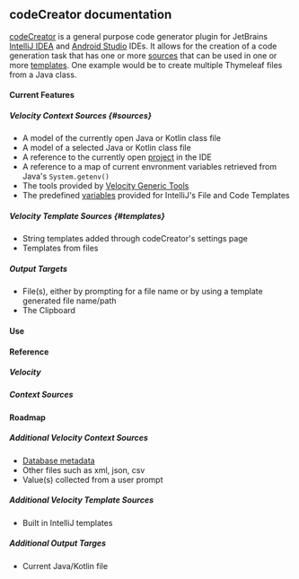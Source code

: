 ## codeCreator documentation

[codeCreator](https://plugins.jetbrains.com/plugin/19097-codecreator) is a general purpose code generator plugin for JetBrains [IntelliJ IDEA][intellij] and [Android Studio][androidStudio] IDEs. It allows for the creation of a code generation task that has one or more [sources](#sources) that can be used in one or more [templates](#templates). One example would be to create multiple Thymeleaf files from a Java class.

#### Current Features
##### Velocity Context Sources {#sources}
- A model of the currently open Java or Kotlin class file
- A model of a selected Java or Kotlin class file
- A reference to the currently open [project][project] in the IDE
- A reference to a map of current envronment variables retrieved from Java's ```System.getenv()```
- The tools provided by [Velocity Generic Tools][velocityTools]
- The predefined [variables][templateVariables] provided for IntelliJ's File and Code Templates

##### Velocity Template Sources {#templates}
- String templates added through codeCreator's settings page
- Templates from files

##### Output Targets
- File(s), either by prompting for a file name or by using a template generated file name/path
- The Clipboard


#### Use

#### Reference
##### Velocity

##### Context Sources

#### Roadmap
##### Additional Velocity Context Sources
- [Database metadata][databaseMetadata]
- Other files such as xml, json, csv
- Value(s) collected from a user prompt

##### Additional Velocity Template Sources
- Built in IntelliJ templates

##### Additional Output Targes
- Current Java/Kotlin file



[intellij]: https://www.jetbrains.com/idea/
[androidStudio]: https://developer.android.com/studio/
[project]: https://github.com/JetBrains/intellij-community/blob/3a43e28a7925ba02ab4d8bd8131a22c0d8a54dfd/platform/core-api/src/com/intellij/openapi/project/Project.java
[velocityTools]: https://velocity.apache.org/tools/1.4/generic/index.html
[templateVariables]: https://www.jetbrains.com/help/idea/file-template-variables.html
[databaseMetadata]: https://github.com/warren-gates/better-metadata
